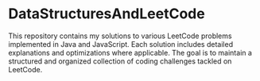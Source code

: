 # DataStructuresAndLeetCode
This repository contains my solutions to various LeetCode problems implemented in Java and JavaScript. Each solution includes detailed explanations and optimizations where applicable. The goal is to maintain a structured and organized collection of coding challenges tackled on LeetCode.
